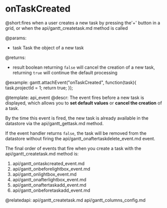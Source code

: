onTaskCreated
=============

@short:fires when a user creates a new task by pressing the'+' button in a grid, or when the api/gantt_createtask.md method is called

@params:
- task		Task		the object of a new task

@returns:  
  - result     boolean       returning `false` will cancel the creation of a new task, returning `true` will continue the default processing
 
@example:
gantt.attachEvent("onTaskCreated", function(task){
    task.projectId = 1;
    return true;
});

@template:	api_event
@descr:
The event fires before a new task is displayed, which allows you to **set default values** or **cancel the creation** of a task.

By the time this event is fired, the new task is already available in the datastore via the api/gantt_gettask.md method.

If the event handler returns `false`, the task will be removed from the datastore without firing the api/gantt_onaftertaskdelete_event.md event.

The final order of events that fire when you create a task with the api/gantt_createtask.md method is:

1. api/gantt_ontaskcreated_event.md
2. api/gantt_onbeforelightbox_event.md
3. api/gantt_onlightbox_event.md
4. api/gantt_onafterlightbox_event.md
5. api/gantt_onaftertaskadd_event.md
6. api/gantt_onbeforetaskadd_event.md

@relatedapi:
	api/gantt_createtask.md
	api/gantt_columns_config.md
	